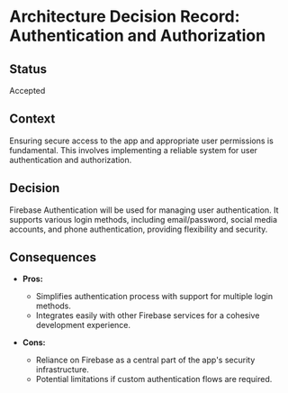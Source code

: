 # Architecture Decision Record: Authentication and Authorization

## Status

Accepted

## Context

Ensuring secure access to the app and appropriate user permissions is fundamental. This involves implementing a reliable system for user authentication and authorization.

## Decision

Firebase Authentication will be used for managing user authentication. It supports various login methods, including email/password, social media accounts, and phone authentication, providing flexibility and security.

## Consequences

- **Pros:**
  - Simplifies authentication process with support for multiple login methods.
  - Integrates easily with other Firebase services for a cohesive development experience.
  
- **Cons:**
  - Reliance on Firebase as a central part of the app's security infrastructure.
  - Potential limitations if custom authentication flows are required.
